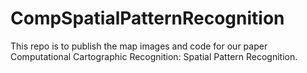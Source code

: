 # CompSpatialPatternRecognition
This repo is to publish the map images and code for our paper Computational Cartographic Recognition: Spatial Pattern Recognition.
